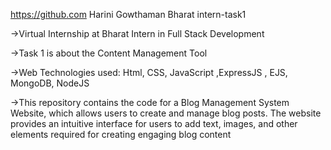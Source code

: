 https://github.com
Harini Gowthaman
Bharat intern-task1 


->Virtual Internship at Bharat Intern in Full Stack Development

->Task 1 is about the Content Management Tool

->Web Technologies used: Html, CSS, JavaScript ,ExpressJS , EJS, MongoDB, NodeJS

->This repository contains the code for a Blog Management System Website, which allows users to create and manage blog posts. The website provides an intuitive interface for users to add text, images, and other elements required for creating engaging blog content
